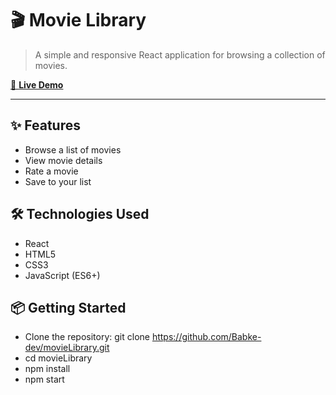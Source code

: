 # 🎬 Movie Library

> A simple and responsive React application for browsing a collection of movies.

[🚀 **Live Demo**](https://movie-library-ivory-three.vercel.app/)

---

## ✨ Features
- Browse a list of movies
- View movie details
- Rate a movie
- Save to your list

## 🛠️ Technologies Used
- React
- HTML5
- CSS3
- JavaScript (ES6+)

## 📦 Getting Started

- Clone the repository:
git clone https://github.com/Babke-dev/movieLibrary.git
- cd movieLibrary
- npm install
- npm start
